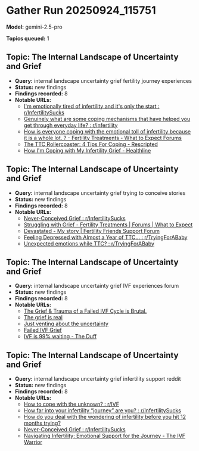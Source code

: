 # Gather Run 20250924_115751

**Model:** gemini-2.5-pro

**Topics queued:** 1

## Topic: The Internal Landscape of Uncertainty and Grief
- **Query:** internal landscape uncertainty grief fertility journey experiences
- **Status:** new findings
- **Findings recorded:** 8
- **Notable URLs:**
  - [I'm emotionally tired of infertility and it's only the start : r/InfertilitySucks](https://www.reddit.com/r/InfertilitySucks/comments/12p736f/im_emotionally_tired_of_infertility_and_its_only/)
  - [Genuinely what are some coping mechanisms that have helped you get through everyday life? : r/infertility](https://www.reddit.com/r/infertility/comments/p8p1j0/genuinely_what_are_some_coping_mechanisms_that/)
  - [How is everyone coping with the emotional toll of infertility because it is a whole lot. ? - Fertility Treatments - What to Expect Forums](https://www.whattoexpect.com/groups/fertility-treatments/content/how-is-everyone-coping-with-the-emotional-toll-of-infertility-because-it-is-a-whole-lot.html)
  - [The TTC Rollercoaster: 4 Tips For Coping - Rescripted](https://www.rescripted.com/posts/the-ttc-rollercoaster-4-tips-for-coping)
  - [How I'm Coping with My Infertility Grief - Healthline](https://www.healthline.com/health/infertility/coping-with-infertility-grief)

## Topic: The Internal Landscape of Uncertainty and Grief
- **Query:** internal landscape uncertainty grief trying to conceive stories
- **Status:** new findings
- **Findings recorded:** 8
- **Notable URLs:**
  - [Never-Conceived Grief : r/InfertilitySucks](https://www.reddit.com/r/InfertilitySucks/comments/v8gq3c/neverconceived_grief/)
  - [Struggling with Grief - Fertility Treatments | Forums | What to Expect](https://community.whattoexpect.com/forums/fertility-treatments/topic/struggling-with-grief-141391551.html)
  - [Devastated - My story | Fertility Friends Support Forum](https://www.fertilityfriends.co.uk/forum/index.php?topic=31604.0)
  - [Feeling Depressed with Almost a Year of TTC… : r/TryingForABaby](https://www.reddit.com/r/TryingForABaby/comments/x0j9k2/feeling_depressed_with_almost_a_year_of_ttc/)
  - [Unexpected emotions while TTC? : r/TryingForABaby](https://www.reddit.com/r/TryingForABaby/comments/z8k2l4/unexpected_emotions_while_ttc/)

## Topic: The Internal Landscape of Uncertainty and Grief
- **Query:** internal landscape uncertainty grief IVF experiences forum
- **Status:** new findings
- **Findings recorded:** 8
- **Notable URLs:**
  - [The Grief & Trauma of a Failed IVF Cycle is Brutal.](https://www.reddit.com/r/IVF/comments/16i4t70/the_grief_trauma_of_a_failed_ivf_cycle_is_brutal/)
  - [The grief is real](https://www.reddit.com/r/IVF/comments/1b6l5lo/the_grief_is_real/)
  - [Just venting about the uncertainty](https://www.reddit.com/r/IVF/comments/1aonfrr/just_venting_about_the_uncertainty/)
  - [Failed IVF Grief](https://www.mumsnet.com/talk/infertility/4794825-failed-ivf-grief)
  - [IVF is 99% waiting - The Duff](https://theduff.co.uk/ivf-is-99-percent-waiting/)

## Topic: The Internal Landscape of Uncertainty and Grief
- **Query:** internal landscape uncertainty grief infertility support reddit
- **Status:** new findings
- **Findings recorded:** 8
- **Notable URLs:**
  - [How to cope with the unknown? : r/IVF](https://www.reddit.com/r/IVF/comments/s2i5f1/how_to_cope_with_the_unknown/)
  - [How far into your infertility “journey” are you? : r/InfertilitySucks](https://www.reddit.com/r/InfertilitySucks/comments/166580w/how_far_into_your_infertility_journey_are_you/)
  - [How do you deal with the wondering of infertility before you hit 12 months trying?](https://www.reddit.com/r/TryingForABaby/comments/k7b87n/how_do_you_deal_with_the_wondering_of_infertility/)
  - [Never-Conceived Grief : r/InfertilitySucks](https://www.reddit.com/r/InfertilitySucks/comments/144b62e/neverconceived_grief/)
  - [Navigating Infertility: Emotional Support for the Journey - The IVF Warrior](https://www.theivfwarrior.com/blog/navigating-infertility-emotional-support-for-the-journey)


